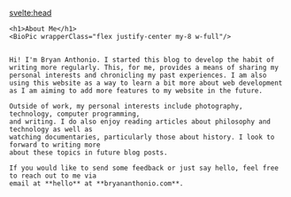 <script>
    import BioPic from '$lib/components/BioPic.svelte'
</script>


<svelte:head>

<title>About | Bryan Anthonio</title>
</svelte:head>

    <h1>About Me</h1>
    <BioPic wrapperClass="flex justify-center my-8 w-full"/>


    Hi! I'm Bryan Anthonio. I started this blog to develop the habit of writing more regularly. This, for me, provides a means of sharing my personal interests and chronicling my past experiences. I am also using this website as a way to learn a bit more about web development as I am aiming to add more features to my website in the future.

    Outside of work, my personal interests include photography, technology, computer programming,
    and writing. I do also enjoy reading articles about philosophy and technology as well as
    watching documentaries, particularly those about history. I look to forward to writing more
    about these topics in future blog posts.

    If you would like to send some feedback or just say hello, feel free to reach out to me via
    email at **hello** at **bryananthonio.com**.

